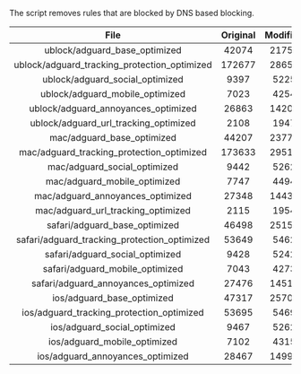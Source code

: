 The script removes rules that are blocked by DNS based blocking.


| File | Original | Modified |
|:----:|:-----:|:-----:|
| ublock/adguard_base_optimized | 42074 | 21751 |
| ublock/adguard_tracking_protection_optimized | 172677 | 28655 |
| ublock/adguard_social_optimized | 9397 | 5225 |
| ublock/adguard_mobile_optimized | 7023 | 4254 |
| ublock/adguard_annoyances_optimized | 26863 | 14204 |
| ublock/adguard_url_tracking_optimized | 2108 | 1947 |
| mac/adguard_base_optimized | 44207 | 23777 |
| mac/adguard_tracking_protection_optimized | 173633 | 29518 |
| mac/adguard_social_optimized | 9442 | 5262 |
| mac/adguard_mobile_optimized | 7747 | 4494 |
| mac/adguard_annoyances_optimized | 27348 | 14438 |
| mac/adguard_url_tracking_optimized | 2115 | 1954 |
| safari/adguard_base_optimized | 46498 | 25152 |
| safari/adguard_tracking_protection_optimized | 53649 | 5462 |
| safari/adguard_social_optimized | 9428 | 5242 |
| safari/adguard_mobile_optimized | 7043 | 4273 |
| safari/adguard_annoyances_optimized | 27476 | 14512 |
| ios/adguard_base_optimized | 47317 | 25703 |
| ios/adguard_tracking_protection_optimized | 53695 | 5469 |
| ios/adguard_social_optimized | 9467 | 5262 |
| ios/adguard_mobile_optimized | 7102 | 4315 |
| ios/adguard_annoyances_optimized | 28467 | 14992 |